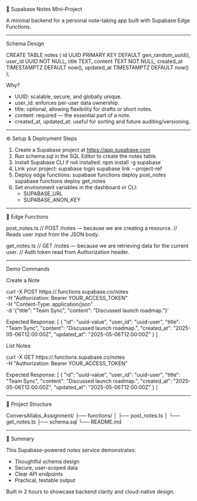 
📝 Supabase Notes Mini–Project

A minimal backend for a personal note-taking app built with Supabase Edge Functions.

---------------------------------------------------

 Schema Design

CREATE TABLE notes (
  id UUID PRIMARY KEY DEFAULT gen_random_uuid(),
  user_id UUID NOT NULL,
  title TEXT,
  content TEXT NOT NULL,
  created_at TIMESTAMPTZ DEFAULT now(),
  updated_at TIMESTAMPTZ DEFAULT now()
);

Why?
- UUID: scalable, secure, and globally unique.
- user_id: enforces per-user data ownership.
- title: optional, allowing flexibility for drafts or short notes.
- content: required — the essential part of a note.
- created_at, updated_at: useful for sorting and future auditing/versioning.

---------------------------------------------------

⚙️ Setup & Deployment Steps

1. Create a Supabase project at https://app.supabase.com
2. Run schema.sql in the SQL Editor to create the notes table.
3. Install Supabase CLI if not installed:
   npm install -g supabase
4. Link your project:
   supabase login
   supabase link --project-ref <your-project-ref>
5. Deploy edge functions:
   supabase functions deploy post_notes
   supabase functions deploy get_notes
6. Set environment variables in the dashboard or CLI:
   - SUPABASE_URL
   - SUPABASE_ANON_KEY

---------------------------------------------------

🔌 Edge Functions

post_notes.ts
// POST /notes — because we are creating a resource.
// Reads user input from the JSON body.

get_notes.ts
// GET /notes — because we are retrieving data for the current user.
// Auth token read from Authorization header.

---------------------------------------------------

 Demo Commands

Create a Note

curl -X POST https://<your-project-ref>.functions.supabase.co/notes \
  -H "Authorization: Bearer YOUR_ACCESS_TOKEN" \
  -H "Content-Type: application/json" \
  -d '{"title": "Team Sync", "content": "Discussed launch roadmap."}'

Expected Response:
[
  {
    "id": "uuid-value",
    "user_id": "uuid-user",
    "title": "Team Sync",
    "content": "Discussed launch roadmap.",
    "created_at": "2025-05-06T12:00:00Z",
    "updated_at": "2025-05-06T12:00:00Z"
  }
]

List Notes

curl -X GET https://<your-project-ref>.functions.supabase.co/notes \
  -H "Authorization: Bearer YOUR_ACCESS_TOKEN"

Expected Response:
[
  {
    "id": "uuid-value",
    "user_id": "uuid-user",
    "title": "Team Sync",
    "content": "Discussed launch roadmap.",
    "created_at": "2025-05-06T12:00:00Z",
    "updated_at": "2025-05-06T12:00:00Z"
  }
]

---------------------------------------------------

📁 Project Structure

ConversAIlabs_Assignment/
  ├── functions/
  │   ├── post_notes.ts
  │   └── get_notes.ts
  ├── schema.sql
  └── README.md

---------------------------------------------------

🚀 Summary

This Supabase-powered notes service demonstrates:
- Thoughtful schema design
- Secure, user-scoped data
- Clear API endpoints
- Practical, testable output

Built in 2 hours to showcase backend clarity and cloud-native design.
